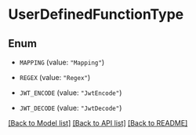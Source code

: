 # UserDefinedFunctionType

## Enum


* `MAPPING` (value: `"Mapping"`)

* `REGEX` (value: `"Regex"`)

* `JWT_ENCODE` (value: `"JwtEncode"`)

* `JWT_DECODE` (value: `"JwtDecode"`)


[[Back to Model list]](../README.md#documentation-for-models) [[Back to API list]](../README.md#documentation-for-api-endpoints) [[Back to README]](../README.md)



